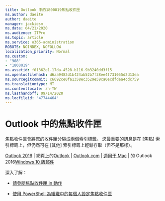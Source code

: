 ```yaml
---
title: Outlook 中的1800019焦點收件匣
ms.author: daeite
author: daeite
manager: jackiesm
ms.date: 04/21/2020
ms.audience: ITPro
ms.topic: article
ms.service: o365-administration
ROBOTS: NOINDEX, NOFOLLOW
localization_priority: Normal
ms.custom:
- "908"
- "1800019"
ms.assetid: f01362e1-17da-4528-b116-9b3240dd3f15
ms.openlocfilehash: d6aa9482d1b424ab52b7f38ee4f731055d2d13ea
ms.sourcegitcommit: c6692ce0fa1358ec3529e59ca0ecdfdea4cdc759
ms.translationtype: MT
ms.contentlocale: zh-TW
ms.lasthandoff: 09/14/2020
ms.locfileid: "47744464"
---
```

# <a name="focused-inbox-in-outlook"></a>Outlook 中的焦點收件匣

焦點收件匣會將您的收件匣分隔成兩個索引標籤。 您最重要的訊息是在 [焦點] 索引標籤上，但仍然可在 [其他] 索引標籤上輕鬆存取（但不是那樣）。
  
[Outlook 2016](https://go.microsoft.com/fwlink/p/?linkid=2002112&amp;clcid=0x409)  | 網頁上的[Outlook](https://go.microsoft.com/fwlink/p/?linkid=2002113&amp;clcid=0x409)  | [Outlook.com](https://go.microsoft.com/fwlink/p/?linkid=2002012&amp;clcid=0x409)  | [適用于 Mac](https://go.microsoft.com/fwlink/p/?linkid=2002013&amp;clcid=0x409)  |  的 Outlook 2016[Windows 10 版郵件](https://go.microsoft.com/fwlink/p/?linkid=2001919&amp;clcid=0x409)
  
深入了解：
  
- [請參閱焦點收件匣 in 動作](https://go.microsoft.com/fwlink/p/?linkid=2002212&amp;clcid=0x409)

- [使用 PowerShell 為組織中的每個人設定焦點收件匣](https://go.microsoft.com/fwlink/p/?linkid=2002308&amp;clcid=0x409)
